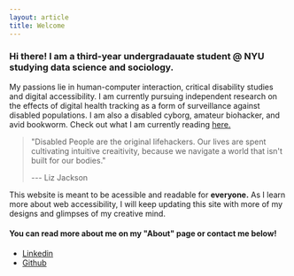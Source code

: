 ```yaml
---
layout: article
title: Welcome 
---
```


### Hi there! I am a third-year undergradauate student @ NYU studying data science and sociology.

My passions lie in human-computer interaction, critical disability studies and digital accessibility. I am currently pursuing independent research on the effects of digital health tracking as a form of surveillance against disabled populations. I am also a disabled cyborg, amateur biohacker, and avid bookworm. Check out what I am currently reading [here.](https://www.goodreads.com/user/show/46515398-paige-h)

> "Disabled People are the original lifehackers. Our lives are spent cultivating intuitive creaitivity, because we navigate a world that isn't built for our bodies." 
>
> --- Liz Jackson 

This website is meant to be acessible and readable for **everyone.** As I learn more about web accessibility, I will keep updating this site with more of my designs and glimpses of my creative mind.
#### You can read more about me on my "About" page or contact me below!
- [Linkedin](https://www.linkedin.com/in/paige-hanoka-84186a141/)
- [Github](https://github.com/paigehauntology)

